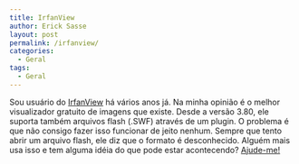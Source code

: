 ```yaml
---
title: IrfanView
author: Erick Sasse
layout: post
permalink: /irfanview/
categories:
  - Geral
tags:
  - Geral
---
```

Sou usu&aacute;rio do [IrfanView][1] h&aacute; v&aacute;rios anos j&aacute;. Na minha opini&atilde;o &eacute; o melhor visualizador gratuito de imagens que existe. Desde a vers&atilde;o 3.80, ele suporta tamb&eacute;m arquivos flash (.SWF) atrav&eacute;s de um plugin. O problema &eacute; que n&atilde;o consigo fazer isso funcionar de jeito nenhum. Sempre que tento abrir um arquivo flash, ele diz que o formato &eacute; desconhecido. Algu&eacute;m mais usa isso e tem alguma id&eacute;ia do que pode estar acontecendo? [Ajude-me!][2]

 [1]: http://www.irfanview.com
 [2]: mailto:esasse@mandic.com.br